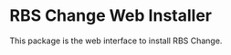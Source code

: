 RBS Change Web Installer
========================

This package is the web interface to install RBS Change.
